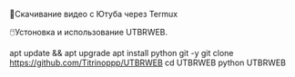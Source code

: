 🔔Скачивание видео с Ютуба через Termux 

🖱️Устоновка и использование UTBRWEB.

apt update && apt upgrade
apt install python git -y
git clone https://github.com/Titrinoppp/UTBRWEB
cd UTBRWEB
python UTBRWEB

